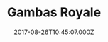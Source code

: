 ---
date: 2017-08-26T10:45:07.000Z
title: Gambas Royale
latitude: 46.555846434467064
longitude: 0.30418881243986234
url: https://gambasroyale86.eatbu.com/?lang=fr&fbclid=IwAR0VcXsXwHEQzsLLQHLbOuSALaWMhiz9K171ILUKPLJhPQ2E6ibPDn9g7X0
category: checkin
---